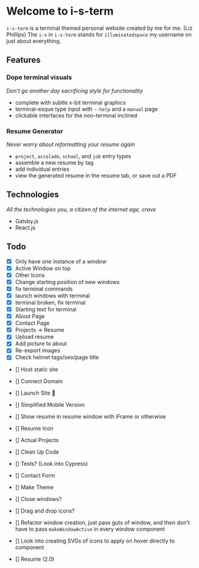 # Welcome to i-s-term

`i-s-term` is a terminal themed personal website created by me for me. (Liz Phillips)
The `i-s` in `i-s-term` stands for `illuminatedspace` my username on just about everything.

## Features

### Dope terminal visuals

_Don't go another day sacrificing style for functionality_

- complete with subtle x-bit terminal graphics
- terminal-esque type input with `--help` and a `manual` page
- clickable interfaces for the non-terminal inclined

### Resume Generator

_Never worry about reformatting your resume again_

- `project`, `accolade`, `school`, and `job` entry types
- assemble a new resume by tag
- add individual entries
- view the generated resume in the resume tab, or save out a PDF

## Technologies

_All the technologies you, a citizen of the internet age, crave_

- Gatsby.js
- React.js

## Todo

- [x] Only have one instance of a window
- [x] Active Window on top
- [x] Other Icons
- [x] Change starting position of new windows
- [x] fix terminal commands
- [x] launch windows with terminal
- [x] terminal broken, fix terminal
- [x] Starting text for terminal
- [x] About Page
- [x] Contact Page
- [x] Projects -> Resume
- [x] Upload resume
- [x] Add picture to about
- [x] Re-export images
- [x] Check helmet tags/seo/page title

- [] Host static site
- [] Connect Domain
- [] Launch Site 🎉

- [] Simplified Mobile Version

- [] Show resume in resume window with iFrame or otherwise
- [] Resume Icon
- [] Actual Projects
- [] Clean Up Code
- [] Tests? (Look into Cypress)
- [] Contact Form
- [] Make Theme
- [] Close windows?
- [] Drag and drop icons?
- [] Refactor window creation, just pass guts of window, and then don't have to pass `makeWindowActive` in every window component
- [] Look into creating SVGs of icons to apply on hover directly to component
- [] Resume (2.0)
